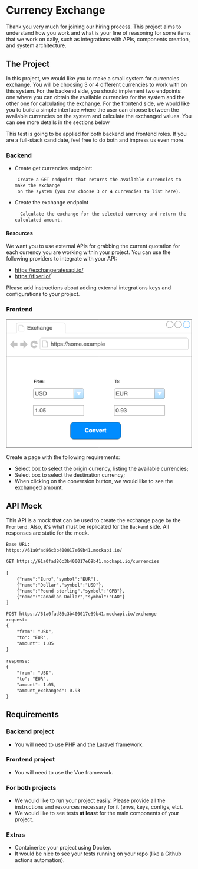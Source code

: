# Currency Exchange

Thank you very much for joining our hiring process. This project aims to understand how you work and what is your line of reasoning for some items that we work on daily, such as integrations with APIs, components creation, and system architecture.

## The Project

In this project, we would like you to make a small system for currencies exchange. You will be choosing 3 or 4 different currencies to work with on this system. For the backend side, you should implement two endpoints: one where you can obtain the available currencies for the system and the other one for calculating the exchange. For the frontend side, we would like you to build a simple interface where the user can choose between the available currencies on the system and calculate the exchanged values. You can see more details in the sections below

This test is going to be applied for both backend and frontend roles. If you are a full-stack candidate, feel free to do both and impress us even more.

### Backend

- Create get currencies endpoint:

       Create a GET endpoint that returns the available currencies to make the exchange 
       on the system (you can choose 3 or 4 currencies to list here).

- Create the exchange endpoint

        Calculate the exchange for the selected currency and return the calculated amount.

#### Resources

We want you to use external APIs for grabbing the current quotation for each currency you are working within your project. You can use the following providers to integrate with your API:

- https://exchangeratesapi.io/
- https://fixer.io/

Please add instructions about adding external integrations keys and configurations to your project.

### Frontend

![alt text](exchange.png "Exchange page mockup")

Create a page with the following requirements:

- Select box to select the origin currency, listing the available currencies;
- Select box to select the destination currency;
- When clicking on the conversion button, we would like to see the exchanged amount.


## API Mock

This API is a mock that can be used to create the exchange page by the `Frontend`. Also, it's what must be replicated for the `Backend` side. All responses are static for the mock.

```
Base URL:
https://61a0fad86c3b400017e69b41.mockapi.io/
```

```
GET https://61a0fad86c3b400017e69b41.mockapi.io/currencies

[
    {"name":"Euro","symbol":"EUR"},
    {"name":"Dollar","symbol":"USD"},
    {"name":"Pound sterling","symbol":"GPB"},
    {"name":"Canadian Dollar","symbol":"CAD"}
]
```

```
POST https://61a0fad86c3b400017e69b41.mockapi.io/exchange
request:
{
    "from": "USD",
    "to": "EUR",
    "amount": 1.05
}

response:
{
    "from": "USD",
    "to": "EUR",
    "amount": 1.05,
    "amount_exchanged": 0.93
}
```

## Requirements

### Backend project

- You will need to use PHP and the Laravel framework.

### Frontend project

- You will need to use the Vue framework.

### For both projects

- We would like to run your project easily. Please provide all the instructions and resources necessary for it (envs, keys, configs, etc).
- We would like to see tests **at least** for the main components of your project.

### Extras

- Containerize your project using Docker.
- It would be nice to see your tests running on your repo (like a Github actions automation).
